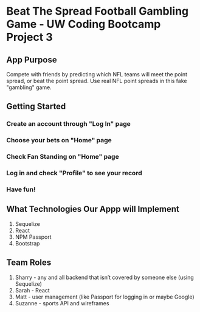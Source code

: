 # Beat The Spread Football Gambling Game - UW Coding Bootcamp Project 3
## App Purpose
Compete with friends by predicting which NFL teams will meet the point spread, or beat the point spread. Use real NFL point spreads in this fake "gambling" game.

## Getting Started
### Create an account through "Log In" page
### Choose your bets on "Home" page
### Check Fan Standing on "Home" page
### Log in and check "Profile" to see your record
### Have fun!


## What Technologies Our Appp will Implement
1. Sequelize
2. React
3. NPM Passport
4. Bootstrap


## Team Roles
1. Sharry - any and all backend that isn’t covered by someone else (using Sequelize)
2. Sarah - React 
3. Matt - user management (like Passport for logging in or maybe Google)
4. Suzanne - sports API and wireframes


